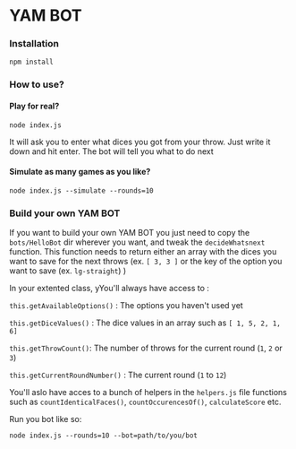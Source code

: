 # YAM BOT

### Installation

`npm install`

### How to use?

#### Play for real?

`node index.js`

It will ask you to enter what dices you got from your throw. Just write it down and hit enter.
The bot will tell you what to do next

#### Simulate as many games as you like?

`node index.js --simulate --rounds=10`

### Build your own YAM BOT

If you want to build your own YAM BOT you just need to copy the `bots/HelloBot` dir wherever you want, and tweak the `decideWhatsnext` function. This function needs to return either an array with the dices you want to save for the next throws (ex. `[ 3, 3 ]` or the key of the option you want to save (ex. `lg-straight`) )

In your extented class, yYou'll always have access to :

`this.getAvailableOptions()` : The options you haven't used yet

`this.getDiceValues()` : The dice values in an array such as `[ 1, 5, 2, 1, 6]`

`this.getThrowCount()`: The number of throws for the current round (`1`, `2` or `3`)

`this.getCurrentRoundNumber()` : The current round (`1` to `12`)

You'll aslo have acces to a bunch of helpers in the `helpers.js` file functions such as `countIdenticalFaces()`, `countOccurencesOf()`, `calculateScore` etc.

Run you bot like so:

`node index.js --rounds=10 --bot=path/to/you/bot`
